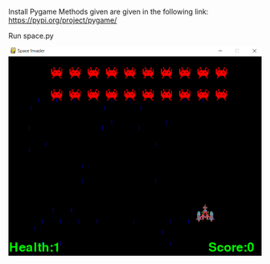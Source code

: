 Install Pygame Methods given are given in the following link: https://pypi.org/project/pygame/ 

Run space.py

![alt text](https://github.com/AnushDeokar/space-invader/blob/master/space_invader/spacegame.PNG)

